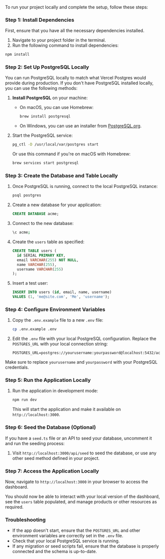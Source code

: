 To run your project locally and complete the setup, follow these steps:

### Step 1: Install Dependencies
First, ensure that you have all the necessary dependencies installed.

1. Navigate to your project folder in the terminal.
2. Run the following command to install dependencies:

```bash
npm install
```

### Step 2: Set Up PostgreSQL Locally
You can run PostgreSQL locally to match what Vercel Postgres would provide during production. If you don't have PostgreSQL installed locally, you can use the following methods:

1. **Install PostgreSQL** on your machine:
   - On macOS, you can use Homebrew:
     ```bash
     brew install postgresql
     ```
   - On Windows, you can use an installer from [PostgreSQL.org](https://www.postgresql.org/download/).

2. Start the PostgreSQL service:
   ```bash
   pg_ctl -D /usr/local/var/postgres start
   ```
   Or use this command if you're on macOS with Homebrew:
   ```bash
   brew services start postgresql
   ```

### Step 3: Create the Database and Table Locally

1. Once PostgreSQL is running, connect to the local PostgreSQL instance:
   
   ```bash
   psql postgres
   ```

2. Create a new database for your application:
   
   ```sql
   CREATE DATABASE acme;
   ```

3. Connect to the new database:
   
   ```bash
   \c acme;
   ```

4. Create the `users` table as specified:

   ```sql
   CREATE TABLE users (
     id SERIAL PRIMARY KEY,
     email VARCHAR(255) NOT NULL,
     name VARCHAR(255),
     username VARCHAR(255)
   );
   ```

5. Insert a test user:

   ```sql
   INSERT INTO users (id, email, name, username) 
   VALUES (1, 'me@site.com', 'Me', 'username');
   ```

### Step 4: Configure Environment Variables

1. Copy the `.env.example` file to a new `.env` file:

   ```bash
   cp .env.example .env
   ```

2. Edit the `.env` file with your local PostgreSQL configuration. Replace the `POSTGRES_URL` with your local connection string:

   ```env
   POSTGRES_URL=postgres://yourusername:yourpassword@localhost:5432/acme
   ```

Make sure to replace `yourusername` and `yourpassword` with your PostgreSQL credentials.

### Step 5: Run the Application Locally

1. Run the application in development mode:

   ```bash
   npm run dev
   ```

   This will start the application and make it available on `http://localhost:3000`.

### Step 6: Seed the Database (Optional)

If you have a `seed.ts` file or an API to seed your database, uncomment it and run the seeding process:

1. Visit `http://localhost:3000/api/seed` to seed the database, or use any other seed method defined in your project.

### Step 7: Access the Application Locally

Now, navigate to `http://localhost:3000` in your browser to access the dashboard.

You should now be able to interact with your local version of the dashboard, see the `users` table populated, and manage products or other resources as required.

### Troubleshooting
- If the app doesn't start, ensure that the `POSTGRES_URL` and other environment variables are correctly set in the `.env` file.
- Check that your local PostgreSQL service is running.
- If any migration or seed scripts fail, ensure that the database is properly connected and the schema is up-to-date.